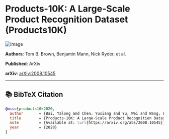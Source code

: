 # Products-10K: A Large-Scale Product Recognition Dataset (Products10K)
![image](https://ar5iv.labs.arxiv.org/html/2008.10545/assets/x1.png)

**Authors**: Tom B. Brown, Benjamin Mann, Nick Ryder, et al.  

**Published**: ArXiv

**arXiv**: [arXiv:2008.10545](https://arxiv.org/pdf/2008.10545)

---

## 📚 BibTeX Citation

```bibtex
@misc{products10k2020,
  author       = {Bai, Yalong and Chen, Yuxiang and Yu, Wei and Wang, Linfang and Zhang, Wei},
  title        = {Products-10K: A Large-Scale Product Recognition Dataset},
  note         = {Available at: \url{https://arxiv.org/abs/2008.10545}},
  year         = {2020}
}
```
